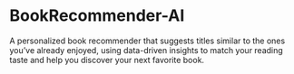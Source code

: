 # BookRecommender-AI
A personalized book recommender that suggests titles similar to the ones you’ve already enjoyed, using data-driven insights to match your reading taste and help you discover your next favorite book.
